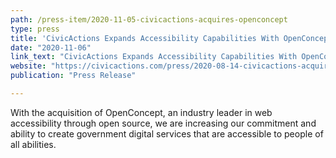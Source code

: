 ```yaml
---
path: /press-item/2020-11-05-civicactions-acquires-openconcept
type: press
title: 'CivicActions Expands Accessibility Capabilities With OpenConcept'
date: "2020-11-06"
link_text: "CivicActions Expands Accessibility Capabilities With OpenConcept"
website: "https://civicactions.com/press/2020-08-14-civicactions-acquires-openconcept"
publication: "Press Release"

---
```


With the acquisition of OpenConcept, an industry leader in web accessibility through open source, we are increasing our commitment and ability to create government digital services that are accessible to people of all abilities.
